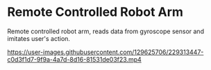 <h1>Remote Controlled Robot Arm</h1>
Remote controlled robot arm, reads data from gyroscope sensor and imitates user's action.


https://user-images.githubusercontent.com/129625706/229313447-c0d3f1d7-9f9a-4a7d-8d16-81531de03f23.mp4

